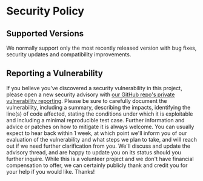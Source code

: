 # Security Policy


## Supported Versions

We normally support only the most recently released version with bug fixes, security updates and compatibility improvements.


## Reporting a Vulnerability

If you believe you've discovered a security vulnerability in this project, please open a new security advisory with [our GitHub repo's private vulnerability reporting](https://github.com/python-lsp/python-lsp-black/security/advisories/new).
Please be sure to carefully document the vulnerability, including a summary, describing the impacts, identifying the line(s) of code affected, stating the conditions under which it is exploitable and including a minimal reproducible test case.
Further information and advice or patches on how to mitigate it is always welcome.
You can usually expect to hear back within 1 week, at which point we'll inform you of our evaluation of the vulnerability and what steps we plan to take, and will reach out if we need further clarification from you.
We'll discuss and update the advisory thread, and are happy to update you on its status should you further inquire.
While this is a volunteer project and we don't have financial compensation to offer, we can certainly publicly thank and credit you for your help if you would like.
Thanks!
